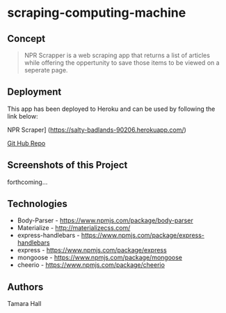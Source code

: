 # scraping-computing-machine

## Concept

>NPR Scrapper is a web scraping app that returns a list of articles while offering the oppertunity to save those items to be viewed on a seperate page. 

## Deployment

This app has been deployed to Heroku and can be used by following the link below:

NPR Scraper] (https://salty-badlands-90206.herokuapp.com/)

[Git Hub Repo](https://github.com/Highlyne/scraping-computing-machine)

## Screenshots of this Project


forthcoming...

## Technologies

* Body-Parser - https://www.npmjs.com/package/body-parser
* Materialize - http://materializecss.com/
* express-handlebars - https://www.npmjs.com/package/express-handlebars
* express - https://www.npmjs.com/package/express
* mongoose - https://www.npmjs.com/package/mongoose
* cheerio - https://www.npmjs.com/package/cheerio


## Authors

Tamara Hall